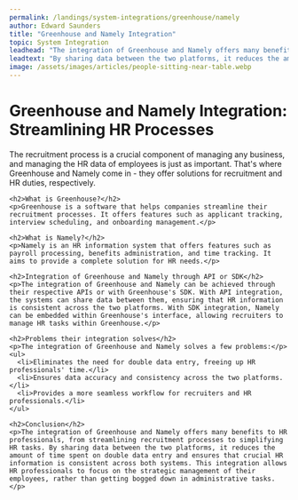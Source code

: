 ```yaml
---
permalink: /landings/system-integrations/greenhouse/namely
author: Edward Saunders
title: "Greenhouse and Namely Integration"
topic: System Integration
leadhead: "The integration of Greenhouse and Namely offers many benefits to HR professionals, from streamlining recruitment processes to simplifying HR tasks"
leadtext: "By sharing data between the two platforms, it reduces the amount of time spent on double data entry and ensures that crucial HR information is consistent across both systems. This integration allows HR professionals to focus on the strategic management of their employees, rather than getting bogged down in administrative tasks."
image: /assets/images/articles/people-sitting-near-table.webp
---
```

<div class="arttext">    <h1>Greenhouse and Namely Integration: Streamlining HR Processes</h1>
    <p>The recruitment process is a crucial component of managing any business, and managing the HR data of employees is just as important. That's where Greenhouse and Namely come in - they offer solutions for recruitment and HR duties, respectively.</p>
    
    <h2>What is Greenhouse?</h2>
    <p>Greenhouse is a software that helps companies streamline their recruitment processes. It offers features such as applicant tracking, interview scheduling, and onboarding management.</p>
    
    <h2>What is Namely?</h2>
    <p>Namely is an HR information system that offers features such as payroll processing, benefits administration, and time tracking. It aims to provide a complete solution for HR needs.</p>
    
    <h2>Integration of Greenhouse and Namely through API or SDK</h2>
    <p>The integration of Greenhouse and Namely can be achieved through their respective APIs or with Greenhouse's SDK. With API integration, the systems can share data between them, ensuring that HR information is consistent across the two platforms. With SDK integration, Namely can be embedded within Greenhouse's interface, allowing recruiters to manage HR tasks within Greenhouse.</p>
    
    <h2>Problems their integration solves</h2>
    <p>The integration of Greenhouse and Namely solves a few problems:</p>
    <ul>
      <li>Eliminates the need for double data entry, freeing up HR professionals' time.</li>
      <li>Ensures data accuracy and consistency across the two platforms.</li>
      <li>Provides a more seamless workflow for recruiters and HR professionals.</li>
    </ul>
    
    <h2>Conclusion</h2>
    <p>The integration of Greenhouse and Namely offers many benefits to HR professionals, from streamlining recruitment processes to simplifying HR tasks. By sharing data between the two platforms, it reduces the amount of time spent on double data entry and ensures that crucial HR information is consistent across both systems. This integration allows HR professionals to focus on the strategic management of their employees, rather than getting bogged down in administrative tasks.</p>
</div>